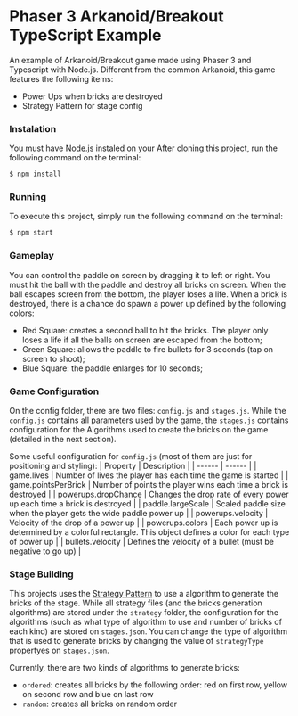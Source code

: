 # Phaser 3 Arkanoid/Breakout TypeScript Example

An example of Arkanoid/Breakout game made using Phaser 3 and Typescript with Node.js. Different from the common Arkanoid, this game features the following items:

  - Power Ups when bricks are destroyed
  - Strategy Pattern for stage config

### Instalation
You must have [Node.js](https://nodejs.org/) instaled on your After cloning this project, run the following command on the terminal:

```sh
$ npm install
```

### Running
To execute this project, simply run the following command on the terminal:

```sh
$ npm start
```

### Gameplay
You can control the paddle on screen by dragging it to left or right. You must hit the ball with the paddle and destroy all bricks on screen. When the ball escapes screen from the bottom, the player loses a life. When a brick is destroyed, there is a chance do spawn a power up defined by the following colors:
- Red Square: creates a second ball to hit the bricks. The player only loses a life if all the balls on screen are escaped from the bottom;
- Green Square: allows the paddle to fire bullets for 3 seconds (tap on screen to shoot);
- Blue Square: the paddle enlarges for 10 seconds;

### Game Configuration
On the config folder, there are two files: `config.js` and `stages.js`. While the `config.js` contains all parameters used by the game, the `stages.js` contains configuration for the Algorithms used to create the bricks on the game (detailed in the next section).

Some useful configuration for `config.js` (most of them are just for positioning and styling):
| Property | Description |
| ------ | ------ |
| game.lives | Number of lives the player has each time the game is started |
| game.pointsPerBrick | Number of points the player wins each time a brick is destroyed |
| powerups.dropChance | Changes the drop rate of every power up each time a brick is destroyed |
| paddle.largeScale | Scaled paddle size when the player gets the wide paddle power up |
| powerups.velocity | Velocity of the drop of a power up |
| powerups.colors | Each power up is determined by a colorful rectangle. This object defines a color for each type of power up |
| bullets.velocity | Defines the velocity of a bullet (must be negative to go up)  |

### Stage Building
This projects uses the [Strategy Pattern](https://en.wikipedia.org/wiki/Strategy_pattern) to use a algorithm to generate the bricks of the stage. While all strategy files (and the bricks generation algorithms) are stored under the `strategy` folder, the configuration for the algorithms (such as what type of algorithm to use and number of bricks of each kind) are stored on `stages.json`. You can change the type of algorithm that is used to generate bricks by changing the value of `strategyType` propertyes on `stages.json`.

Currently, there are two kinds of algorithms to generate bricks:
- `ordered`: creates all bricks by the following order: red on first row, yellow on second row and blue on last row
- `random`: creates all bricks on random order